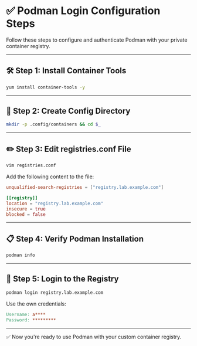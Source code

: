 
# ✅ Podman Login Configuration Steps

Follow these steps to configure and authenticate Podman with your private container registry.

---

## 🛠️ Step 1: Install Container Tools

```bash
yum install container-tools -y
```

---

## 📁 Step 2: Create Config Directory

```bash
mkdir -p .config/containers && cd $_
```

---

## ✏️ Step 3: Edit registries.conf File

```bash
vim registries.conf
```

Add the following content to the file:

```toml
unqualified-search-registries = ["registry.lab.example.com"]

[[registry]]
location = "registry.lab.example.com"
insecure = true
blocked = false
```

---

## 📋 Step 4: Verify Podman Installation

```bash
podman info
```

---

## 🔐 Step 5: Login to the Registry

```bash
podman login registry.lab.example.com
```

Use the own credentials:

```makefile
Username: a****
Password: *********
```

---

✅ Now you're ready to use Podman with your custom container registry.
